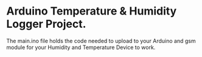 # Arduino Temperature & Humidity Logger Project.
The main.ino file holds the code needed to upload to your Arduino and gsm module for your Humidity and Temperature Device to work.

